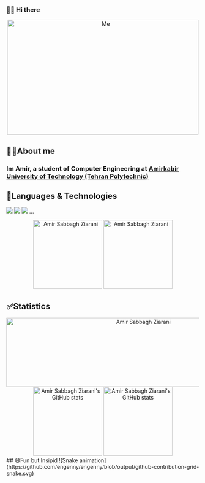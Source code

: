 
### 👋😄 Hi there



<p align="center"  >  
  <img src="https://camo.githubusercontent.com/86a3b6db470f1a0429f7355c08d1edabf3d2c804/68747470733a2f2f6d69726f2e6d656469756d2e636f6d2f6d61782f313336302f312a495247486d69477361313673746564517649615a66772e676966" alt="Me" width="500" height="300">
 </p>


## 🙋‍♂️About me
<p align="center"> 
<h3> Im Amir, a student of Computer Engineering at 
  <a href='https://aut.ac.ir/en'>Amirkabir University of Technology (Tehran Polytechnic) </a>
</h3>
  </p>
  
## 🙇Languages & Technologies
[![](https://img.shields.io/badge/-python3-yellow?style=for-the-badge&logo=python)](https://www.python.org/)
[![](https://img.shields.io/badge/-c-blue?style=for-the-badge&logo=c)](https://en.wikipedia.org/wiki/C_%28programming_language%29)
[![](https://img.shields.io/badge/-java-orange?style=for-the-badge&logo=java)](https://en.wikipedia.org/wiki/C_%28programming_language%29) ...

<!--
**amir-sbg/amir-sbg** is a ✨ _special_ ✨ repository because its `README.md` (this file) appears on your GitHub profile.

Here are some ideas to get you started:

- 🔭 I’m currently working on ...
- 🌱 I’m currently learning ...
- 👯 I’m looking to collaborate on ...
- 🤔 I’m looking for help with ...
- 💬 Ask me about ...
- 📫 How to reach me: ...
- 😄 Pronouns: ...
- ⚡ Fun fact: ...
-->

<div align="center" style="display: inline_block">
  <img  height="180em"  src="https://github-profile-summary-cards.vercel.app/api/cards/most-commit-language?username=amir-sbg&theme=dracula" alt="Amir Sabbagh Ziarani"/>
  <img  height="180em"   src="https://github-readme-stats.vercel.app/api/top-langs/?username=amir-sbg&layout=compact&langs_count=7&theme=dracula" alt="Amir Sabbagh Ziarani"/>
</div>
 

## ✅Statistics

<div align="center">
  <img height="180em" width="700em" src="https://github-profile-summary-cards.vercel.app/api/cards/profile-details?username=amir-sbg&theme=solarized_dark" alt="Amir Sabbagh Ziarani"/>
 </div>
 
<div align="center" style="display: inline_block">
  <img height="180em" src="https://github-readme-stats.vercel.app/api?username=amir-sbg&show_icons=true&theme=dracula" alt="Amir Sabbagh Ziarani's GitHub stats"/>
 <img height="180em"  src="https://github-profile-summary-cards.vercel.app/api/cards/stats?username=amir-sbg&theme=dracula" alt="Amir Sabbagh Ziarani's GitHub stats"/>
</div>
## 😄Fun but Insipid 
  ![Snake animation](https://github.com/engenny/engenny/blob/output/github-contribution-grid-snake.svg)


